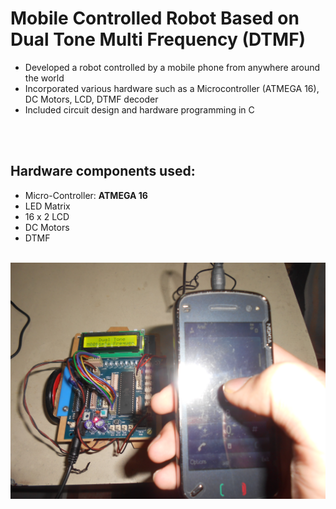 # Mobile Controlled Robot Based on Dual Tone Multi Frequency (DTMF)
- Developed a robot controlled by a mobile phone from anywhere around the world
- Incorporated various hardware such as a Microcontroller (ATMEGA 16), DC Motors, LCD, DTMF decoder
- Included circuit design and hardware programming in C
<br>
<br>

## Hardware components used:
- Micro-Controller: **ATMEGA 16**
- LED Matrix
- 16 x 2 LCD
- DC Motors
- DTMF
<br>

<img src="pic.JPG" align="middle">
